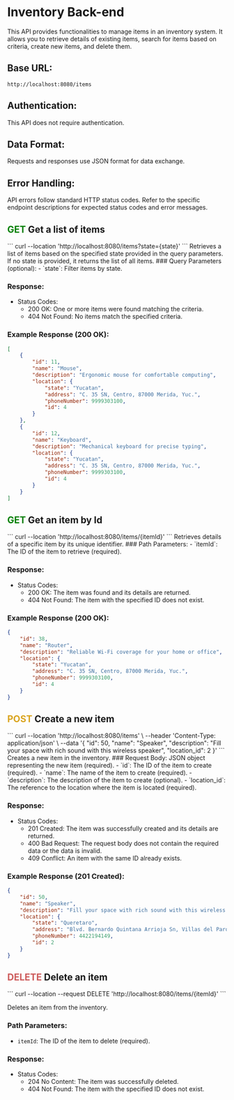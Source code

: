 # Inventory Back-end
This API provides functionalities to manage items in an inventory system. It allows you to retrieve details of existing items, search for items based on criteria, create new items, and delete them.

## Base URL:
`http://localhost:8080/items`

## Authentication:
This API does not require authentication.

## Data Format:
Requests and responses use JSON format for data exchange.

## Error Handling:
API errors follow standard HTTP status codes. Refer to the specific endpoint descriptions for expected status codes and error messages.


<h2><span style="color:green;">GET</span> Get a list of items </h2>
```
curl --location 'http://localhost:8080/items?state={state}'
```
Retrieves a list of items based on the specified state provided in the query parameters. If no state is provided, it returns the list of all items.
### Query Parameters (optional):
- `state`: Filter items by state.

### Response:
- Status Codes:
    - 200 OK: One or more items were found matching the criteria.
    - 404 Not Found: No items match the specified criteria.


### Example Response (200 OK):
```json
[
    {
        "id": 11,
        "name": "Mouse",
        "description": "Ergonomic mouse for comfortable computing",
        "location": {
            "state": "Yucatan",
            "address": "C. 35 SN, Centro, 87000 Merida, Yuc.",
            "phoneNumber": 9999303100,
            "id": 4
        }
    },
    {
        "id": 12,
        "name": "Keyboard",
        "description": "Mechanical keyboard for precise typing",
        "location": {
            "state": "Yucatan",
            "address": "C. 35 SN, Centro, 87000 Merida, Yuc.",
            "phoneNumber": 9999303100,
            "id": 4
        }
    }
]
```

<h2><span style="color:green;">GET</span> Get an item by Id </h2>
```
curl --location 'http://localhost:8080/items/{itemId}'
```
Retrieves details of a specific item by its unique identifier.
### Path Parameters:
- `itemId`: The ID of the item to retrieve (required).

### Response:
- Status Codes:
  - 200 OK: The item was found and its details are returned.
  - 404 Not Found: The item with the specified ID does not exist.

### Example Response (200 OK):
```json
{
    "id": 38,
    "name": "Router",
    "description": "Reliable Wi-Fi coverage for your home or office",
    "location": {
        "state": "Yucatan",
        "address": "C. 35 SN, Centro, 87000 Merida, Yuc.",
        "phoneNumber": 9999303100,
        "id": 4
    }
}
```


<h2><span style="color:goldenrod;">POST</span> Create a new item </h2>
```
curl --location 'http://localhost:8080/items' \
--header 'Content-Type: application/json' \
--data '{
    "id": 50,
    "name": "Speaker",
    "description": "Fill your space with rich sound with this wireless speaker",
    "location_id": 2
}'
```
Creates a new item in the inventory.
### Request Body:
JSON object representing the new item (required).
- `id`: The ID of the item to create (required).
- `name`: The name of the item to create (required).
- `description`: The description of the item to create (optional).
- `location_id`: The reference to the location where the item is located (required).


### Response:
- Status Codes:
  - 201 Created: The item was successfully created and its details are returned.
  - 400 Bad Request: The request body does not contain the required data or the data is invalid.
  - 409 Conflict: An item with the same ID already exists.

### Example Response (201 Created):
```json
{
    "id": 50,
    "name": "Speaker",
    "description": "Fill your space with rich sound with this wireless speaker",
    "location": {
        "state": "Queretaro",
        "address": "Blvd. Bernardo Quintana Arrioja Sn, Villas del Parque, 86140 Santiago de Queretaro, Qro.",
        "phoneNumber": 4422194149,
        "id": 2
    }
}
```
<h2><span style="color:indianred;">DELETE</span> Delete an item </h2>
```
curl --location --request DELETE 'http://localhost:8080/items/{itemId}'
```

Deletes an item from the inventory.
### Path Parameters:
- `itemId`: The ID of the item to delete (required).

### Response:
- Status Codes: 
  - 204 No Content: The item was successfully deleted.
  - 404 Not Found: The item with the specified ID does not exist.



